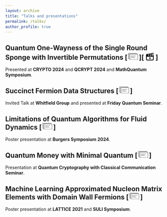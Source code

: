 ```yaml
---
layout: archive
title: "Talks and presentations"
permalink: /talks/
author_profile: true
---
```


<style type="text/css" rel="stylesheet">
img.b {
  vertical-align: bottom;
}
</style>

<!-- {% for post in site.talks reversed %}
  {% include archive-single-talk.html %}
{% endfor %} -->

## Quantum One-Wayness of the Single Round Sponge with Invertible Permutations [&thinsp;[<img src="/images/slides_icon.png" width="30"/>](/files/CRYPTO_slides.pdf)&thinsp;][&thinsp;[<img class="b" src="/images/video_icon.png" width="30"/>](https://youtu.be/5myAeoG4ejA?t=2446)&thinsp;]

Presented at **CRYPTO 2024** and **QCRYPT 2024** and **MathQuantum Symposium**.

## Succinct Fermion Data Structures [&thinsp;[<img src="/images/slides_icon.png" width="30"/>](/files/Whitfield_Group_Presentation.pdf)&thinsp;]

Invited Talk at **Whitfield Group** and presented at **Friday Quantum Seminar**.

## Limitations of Quantum Algorithms for Fluid Dynamics [&thinsp;[<img src="/images/slides_icon.png" width="30"/>](/files/Quantum_Fluids_Lower_Bounds_Poster.pdf)&thinsp;]

Poster presentation at **Burgers Symposium 2024**.


## Quantum Money with Minimal Quantum [&thinsp;[<img src="/images/slides_icon.png" width="30"/>](/files/QCCC_slides.pdf)&thinsp;]

Presentation at **Quantum Cryptography with Classical Communication Seminar**.


## Machine Learning Approximated Nucleon Matrix Elements with Domain Wall Fermions [&thinsp;[<img src="/images/slides_icon.png" width="30"/>](/files/SULI_Poster.pdf)&thinsp;]

Poster presentation at **LATTICE 2021** and **SULI Symposium**.